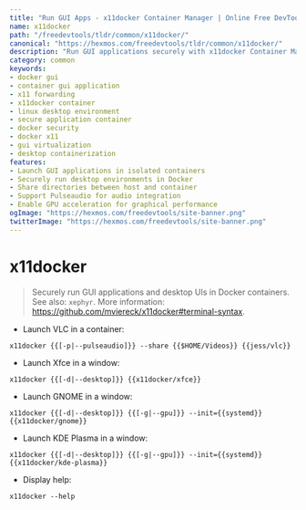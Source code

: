 ```yaml
---
title: "Run GUI Apps - x11docker Container Manager | Online Free DevTools by Hexmos"
name: x11docker
path: "/freedevtools/tldr/common/x11docker/"
canonical: "https://hexmos.com/freedevtools/tldr/common/x11docker/"
description: "Run GUI applications securely with x11docker Container Manager. Isolate graphical applications and desktop environments in Docker. Free online tool, no registration required."
category: common
keywords:
- docker gui
- container gui application
- x11 forwarding
- x11docker container
- linux desktop environment
- secure application container
- docker security
- docker x11
- gui virtualization
- desktop containerization
features:
- Launch GUI applications in isolated containers
- Securely run desktop environments in Docker
- Share directories between host and container
- Support Pulseaudio for audio integration
- Enable GPU acceleration for graphical performance
ogImage: "https://hexmos.com/freedevtools/site-banner.png"
twitterImage: "https://hexmos.com/freedevtools/site-banner.png"
---
```


# x11docker

> Securely run GUI applications and desktop UIs in Docker containers.
> See also: `xephyr`.
> More information: <https://github.com/mviereck/x11docker#terminal-syntax>.

- Launch VLC in a container:

`x11docker {{[-p|--pulseaudio]}} --share {{$HOME/Videos}} {{jess/vlc}}`

- Launch Xfce in a window:

`x11docker {{[-d|--desktop]}} {{x11docker/xfce}}`

- Launch GNOME in a window:

`x11docker {{[-d|--desktop]}} {{[-g|--gpu]}} --init={{systemd}} {{x11docker/gnome}}`

- Launch KDE Plasma in a window:

`x11docker {{[-d|--desktop]}} {{[-g|--gpu]}} --init={{systemd}} {{x11docker/kde-plasma}}`

- Display help:

`x11docker --help`
